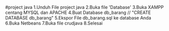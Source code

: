 #project java
1.Unduh File project java
2.Buka file 'Database'
3.Buka XAMPP centang MYSQL dan APACHE
4.Buat Database db_barang // "CREATE DATABASE db_barang"
5.Ekspor File db_barang.sql ke database Anda
6.Buka Netbeans
7.Buka file crudjava
8.Selesai
